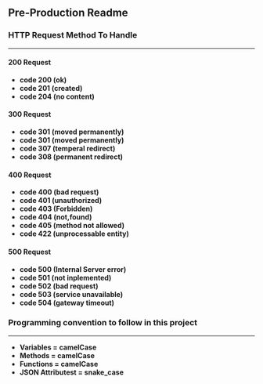 ## Pre-Production Readme 

### HTTP Request Method To Handle 
----------------------------
#### 200 Request 
* __code 200 (ok)__
* __code 201 (created)__
* __code 204 (no content)__
#### 300 Request
* __code 301 (moved permanently)__
* __code 301 (moved permanently)__
* __code 307 (temperal redirect)__ 
* __code 308 (permanent redirect)__
#### 400 Request
* __code 400 (bad request)__
* __code 401 (unauthorized)__
* __code 403 (Forbidden)__
* __code 404 (not,found)__
* __code 405 (method not allowed)__
* __code 422 (unprocessable entity)__ 
#### 500 Request 
* __code 500 (Internal Server error)__
* __code 501 (not inplemented)__ 
* __code 502 (bad request)__ 
* __code 503 (service unavailable)__
* __code 504 (gateway timeout)__ 

### Programming convention to follow in this project 
----
* __Variables = camelCase__
* __Methods = camelCase__
* __Functions = camelCase__
* __JSON Attributest = snake_case__
